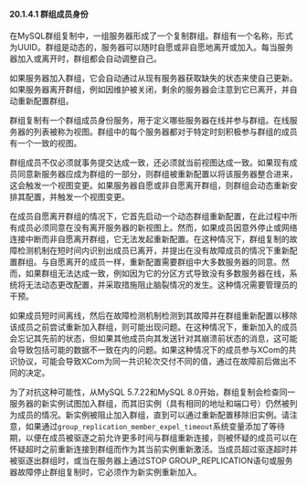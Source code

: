 #### 20.1.4.1 群组成员身份

在MySQL群组复制中，一组服务器形成了一个复制群组。群组有一个名称，形式为UUID。群组是动态的，服务器可以随时自愿或非自愿地离开或加入。每当服务器加入或离开时，群组都会自动调整自己。

如果服务器加入群组，它会自动通过从现有服务器获取缺失的状态来使自己更新。如果服务器离开群组，例如因维护被关闭，剩余的服务器会注意到它已离开，并自动重新配置群组。

群组复制有一个群组成员身份服务，用于定义哪些服务器在线并参与群组。在线服务器的列表被称为视图。群组中的每个服务器都对于特定时刻积极参与群组的成员有一个一致的视图。

群组成员不仅必须就事务提交达成一致，还必须就当前视图达成一致。如果现有成员同意新服务器应成为群组的一部分，则群组被重新配置以将该服务器整合进来，这会触发一个视图变更。如果服务器自愿或非自愿离开群组，则群组会动态重新安排其配置，并触发一个视图变更。

在成员自愿离开群组的情况下，它首先启动一个动态群组重新配置，在此过程中所有成员必须同意在没有离开服务器的新视图上。然而，如果成员因意外停止或网络连接中断而非自愿离开群组，它无法发起重新配置。在这种情况下，群组复制的故障检测机制在短时间内识别出成员已离开，并提出在没有故障成员的情况下重新配置群组。与自愿离开的成员一样，重新配置需要群组中大多数服务器的同意。然而，如果群组无法达成一致，例如因为它的分区方式导致没有多数服务器在线，系统将无法动态更改配置，并采取措施阻止脑裂情况的发生。这种情况需要管理员的干预。

如果成员短时间离线，然后在故障检测机制检测到其故障并在群组重新配置以移除该成员之前尝试重新加入群组，则可能出现问题。在这种情况下，重新加入的成员会忘记其先前的状态，但如果其他成员向其发送针对其崩溃前状态的消息，这可能会导致包括可能的数据不一致在内的问题。如果这种情况下的成员参与XCom的共识协议，可能会导致XCom为同一共识轮次交付不同的值，通过在故障前后做出不同的决定。

为了对抗这种可能性，从MySQL 5.7.22和MySQL 8.0开始，群组复制会检查同一服务器的新实例试图加入群组，而其旧实例（具有相同的地址和端口号）仍然被列为成员的情况。新实例被阻止加入群组，直到可以通过重新配置移除旧实例。请注意，如果通过`group_replication_member_expel_timeout`系统变量添加了等待期，以便在成员被驱逐之前允许更多时间与群组重新连接，则被怀疑的成员可以在怀疑超时之前重新连接到群组而作为其当前实例重新激活。当成员超过驱逐超时并被驱逐出群组时，或当在服务器上通过STOP GROUP_REPLICATION语句或服务器故障停止群组复制时，它必须作为新实例重新加入。